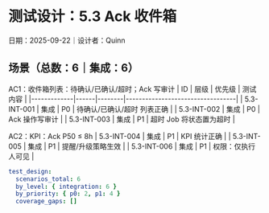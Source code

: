 # 测试设计：5.3 Ack 收件箱

日期：2025-09-22｜设计者：Quinn

## 场景（总数：6｜集成：6）

AC1：收件箱列表：待确认/已确认/超时；Ack 写审计
| ID          | 层级 | 优先级 | 测试内容                         |
|-------------|------|--------|----------------------------------|
| 5.3-INT-001 | 集成 | P0     | 待确认/已确认/超时 列表正确      |
| 5.3-INT-002 | 集成 | P0     | Ack 操作写审计                   |
| 5.3-INT-003 | 集成 | P1     | 超时 Job 将状态置为超时          |

AC2：KPI：Ack P50 ≤ 8h
| 5.3-INT-004 | 集成 | P1     | KPI 统计正确                     |
| 5.3-INT-005 | 集成 | P1     | 提醒/升级策略生效                 |
| 5.3-INT-006 | 集成 | P1     | 权限：仅执行人可见                |

```yaml
test_design:
  scenarios_total: 6
  by_level: { integration: 6 }
  by_priority: { p0: 2, p1: 4 }
  coverage_gaps: []
```

